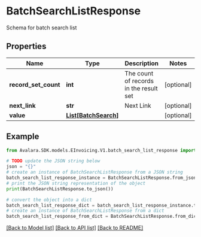 # BatchSearchListResponse

Schema for batch search list

## Properties

Name | Type | Description | Notes
------------ | ------------- | ------------- | -------------
**record_set_count** | **int** | The count of records in the result set | [optional] 
**next_link** | **str** | Next Link | [optional] 
**value** | [**List[BatchSearch]**](BatchSearch.md) |  | [optional] 

## Example

```python
from Avalara.SDK.models.EInvoicing.V1.batch_search_list_response import BatchSearchListResponse

# TODO update the JSON string below
json = "{}"
# create an instance of BatchSearchListResponse from a JSON string
batch_search_list_response_instance = BatchSearchListResponse.from_json(json)
# print the JSON string representation of the object
print(BatchSearchListResponse.to_json())

# convert the object into a dict
batch_search_list_response_dict = batch_search_list_response_instance.to_dict()
# create an instance of BatchSearchListResponse from a dict
batch_search_list_response_from_dict = BatchSearchListResponse.from_dict(batch_search_list_response_dict)
```
[[Back to Model list]](../README.md#documentation-for-models) [[Back to API list]](../README.md#documentation-for-api-endpoints) [[Back to README]](../README.md)


